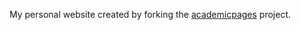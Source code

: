 My personal website created by forking the [academicpages](https://academicpages.github.io) project. 